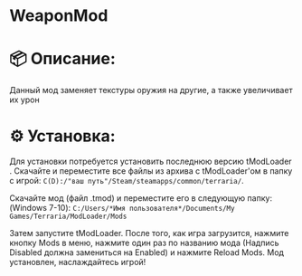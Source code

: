 # WeaponMod

# 📦 Описание:

Данный мод заменяет текстуры оружия на другие, а также увеличивает их урон

# ⚙ Установка:

Для установки потребуется установить последнюю версию tModLoader . Скачайте и переместите все файлы из архива с tModLoader'ом в папку с игрой:
`C(D):/"ваш путь"/Steam/steamapps/common/terraria/`.

Скачайте мод (файл .tmod) и переместите его в следующую папку:
(Windows 7-10): `C:/Users/*Имя пользователя*/Documents/My Games/Terraria/ModLoader/Mods`

Затем запустите tModLoader. После того, как игра загрузится, нажмите кнопку Mods в меню, нажмите один раз по названию мода (Надпись Disabled должна замениться на Enabled) и нажмите Reload Mods. Мод установлен, наслаждайтесь игрой!

